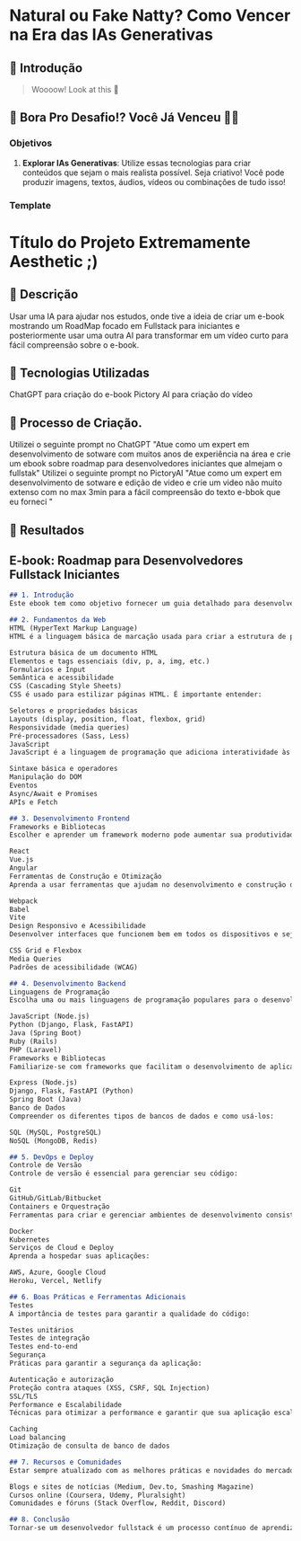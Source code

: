 # Natural ou Fake Natty? Como Vencer na Era das IAs Generativas

## 🚀 Introdução

> Woooow! Look at this 👀

## 🎯 Bora Pro Desafio!? Você Já Venceu 💪🤓

### Objetivos

1. **Explorar IAs Generativas**: Utilize essas tecnologias para criar conteúdos que sejam o mais realista possível. Seja criativo! Você pode produzir imagens, textos, áudios, vídeos ou combinações de tudo isso!

### Template


# Título do Projeto Extremamente Aesthetic ;)

## 📒 Descrição
Usar uma IA para ajudar nos estudos, onde tive a ideia de criar um e-book mostrando um RoadMap focado em Fullstack para iniciantes e posteriormente usar uma outra AI para transformar em um vídeo curto para fácil compreensão sobre o e-book.

## 🤖 Tecnologias Utilizadas
ChatGPT para criação do e-book
Pictory AI para criação do vídeo

## 🧐 Processo de Criação.
Utilizei o seguinte prompt no ChatGPT "Atue como um expert em desenvolvimento de sotware com muitos anos de experiência na área e crie um ebook sobre roadmap para desenvolvedores iniciantes que almejam o fullstak"
Utilizei o seguinte prompt no PictoryAI "Atue como um expert em desenvolvimento de sotware e edição de video e crie um video não muito extenso com no max 3min para a fácil compreensão do texto e-bbok que eu forneci "

## 🚀 Resultados
## E-book: Roadmap para Desenvolvedores Fullstack Iniciantes
```markdown
## 1. Introdução
Este ebook tem como objetivo fornecer um guia detalhado para desenvolvedores iniciantes que desejam seguir uma carreira como desenvolvedores fullstack. Um desenvolvedor fullstack possui habilidades tanto no frontend quanto no backend, permitindo que ele desenvolva uma aplicação web completa, desde a interface do usuário até a lógica do servidor e banco de dados.

## 2. Fundamentos da Web
HTML (HyperText Markup Language)
HTML é a linguagem básica de marcação usada para criar a estrutura de páginas web. Comece aprendendo:

Estrutura básica de um documento HTML
Elementos e tags essenciais (div, p, a, img, etc.)
Formularios e Input
Semântica e acessibilidade
CSS (Cascading Style Sheets)
CSS é usado para estilizar páginas HTML. É importante entender:

Seletores e propriedades básicas
Layouts (display, position, float, flexbox, grid)
Responsividade (media queries)
Pré-processadores (Sass, Less)
JavaScript
JavaScript é a linguagem de programação que adiciona interatividade às páginas web. Foque em:

Sintaxe básica e operadores
Manipulação do DOM
Eventos
Async/Await e Promises
APIs e Fetch

## 3. Desenvolvimento Frontend
Frameworks e Bibliotecas
Escolher e aprender um framework moderno pode aumentar sua produtividade:

React
Vue.js
Angular
Ferramentas de Construção e Otimização
Aprenda a usar ferramentas que ajudam no desenvolvimento e construção do projeto:

Webpack
Babel
Vite
Design Responsivo e Acessibilidade
Desenvolver interfaces que funcionem bem em todos os dispositivos e sejam acessíveis a todos:

CSS Grid e Flexbox
Media Queries
Padrões de acessibilidade (WCAG)

## 4. Desenvolvimento Backend
Linguagens de Programação
Escolha uma ou mais linguagens de programação populares para o desenvolvimento backend:

JavaScript (Node.js)
Python (Django, Flask, FastAPI)
Java (Spring Boot)
Ruby (Rails)
PHP (Laravel)
Frameworks e Bibliotecas
Familiarize-se com frameworks que facilitam o desenvolvimento de aplicações robustas:

Express (Node.js)
Django, Flask, FastAPI (Python)
Spring Boot (Java)
Banco de Dados
Compreender os diferentes tipos de bancos de dados e como usá-los:

SQL (MySQL, PostgreSQL)
NoSQL (MongoDB, Redis)

## 5. DevOps e Deploy
Controle de Versão
Controle de versão é essencial para gerenciar seu código:

Git
GitHub/GitLab/Bitbucket
Containers e Orquestração
Ferramentas para criar e gerenciar ambientes de desenvolvimento consistentes:

Docker
Kubernetes
Serviços de Cloud e Deploy
Aprenda a hospedar suas aplicações:

AWS, Azure, Google Cloud
Heroku, Vercel, Netlify

## 6. Boas Práticas e Ferramentas Adicionais
Testes
A importância de testes para garantir a qualidade do código:

Testes unitários
Testes de integração
Testes end-to-end
Segurança
Práticas para garantir a segurança da aplicação:

Autenticação e autorização
Proteção contra ataques (XSS, CSRF, SQL Injection)
SSL/TLS
Performance e Escalabilidade
Técnicas para otimizar a performance e garantir que sua aplicação escale bem:

Caching
Load balancing
Otimização de consulta de banco de dados

## 7. Recursos e Comunidades
Estar sempre atualizado com as melhores práticas e novidades do mercado:

Blogs e sites de notícias (Medium, Dev.to, Smashing Magazine)
Cursos online (Coursera, Udemy, Pluralsight)
Comunidades e fóruns (Stack Overflow, Reddit, Discord)

## 8. Conclusão
Tornar-se um desenvolvedor fullstack é um processo contínuo de aprendizagem e prática. Siga este roadmap, continue se desafiando e contribuindo para projetos open-source. Com o tempo, você adquirirá as habilidades necessárias para construir e manter aplicações web robustas e escaláveis. tenho este ebook e preciso colocar imagens nele consegue estruturar para mim com imagens?

